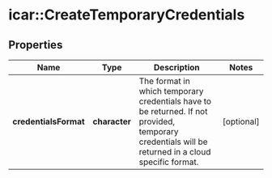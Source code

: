 # icar::CreateTemporaryCredentials


## Properties

Name | Type | Description | Notes
------------ | ------------- | ------------- | -------------
**credentialsFormat** | **character** | The format in which temporary credentials have to be returned. If not provided, temporary credentials will be returned in a cloud specific format. | [optional] 


